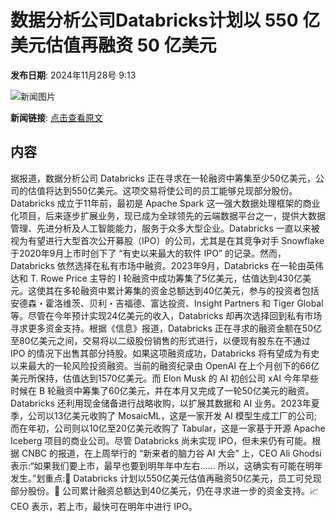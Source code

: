 # ​数据分析公司Databricks计划以 550 亿美元估值再融资 50 亿美元

**发布日期**: 2024年11月28号 9:13

![新闻图片](https://pic.chinaz.com/picmap/202304171408579498_3.jpg)

**新闻链接**: [点击查看原文](https://www.aibase.com/zh/news/13538)

## 内容

据报道，数据分析公司 Databricks 正在寻求在一轮融资中筹集至少50亿美元，公司的估值将达到550亿美元。这项交易将使公司的员工能够兑现部分股份。Databricks 成立于11年前，最初是 Apache Spark 这一强大数据处理框架的商业化项目，后来逐步扩展业务，现已成为全球领先的云端数据平台之一，提供大数据管理、先进分析及人工智能能力，服务于众多大型企业。Databricks 一直以来被视为有望进行大型首次公开募股（IPO）的公司，尤其是在其竞争对手 Snowflake 于2020年9月上市时创下了 “有史以来最大的软件 IPO” 的记录。然而，Databricks 依然选择在私有市场中融资。2023年9月，Databricks 在一轮由英伟达和 T. Rowe Price 主导的 I 轮融资中成功筹集了5亿美元，估值达到430亿美元。这使其在多轮融资中累计筹集的资金总额达到40亿美元，参与的投资者包括安德森・霍洛维茨、贝利・吉福德、富达投资、Insight Partners 和 Tiger Global 等。尽管在今年预计实现24亿美元的收入，Databricks 却再次选择回到私有市场寻求更多资金支持。根据《信息》报道，Databricks 正在寻求的融资金额在50亿至80亿美元之间，交易将以二级股份销售的形式进行，以便现有股东在不通过 IPO 的情况下出售其部分持股。如果这项融资成功，Databricks 将有望成为有史以来最大的一轮风险投资融资。当前的融资纪录由 OpenAI 在上个月创下的66亿美元所保持，估值达到1570亿美元。而 Elon Musk 的 AI 初创公司 xAI 今年早些时候在 B 轮融资中筹集了60亿美元，并在本月又完成了一轮50亿美元的融资。Databricks 还利用现金储备进行战略收购，以扩展其数据和 AI 业务。2023年夏季，公司以13亿美元收购了 MosaicML，这是一家开发 AI 模型生成工厂的公司;而在年初，公司则以10亿至20亿美元收购了 Tabular，这是一家基于开源 Apache Iceberg 项目的商业公司。尽管 Databricks 尚未实现 IPO，但未来仍有可能。根据 CNBC 的报道，在上周举行的 “新来者的脑力谷 AI 大会” 上，CEO Ali Ghodsi 表示:“如果我们要上市，最早也要到明年年中左右…… 所以，这确实有可能在明年发生。”划重点:🤑 Databricks 计划以550亿美元估值再融资50亿美元，员工可兑现部分股份。🚀 公司累计融资总额达到40亿美元，仍在寻求进一步的资金支持。📈 CEO 表示，若上市，最快可在明年中进行 IPO。
